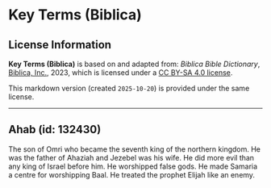 # Key Terms (Biblica)

## License Information

**Key Terms (Biblica)** is based on and adapted from: _Biblica Bible Dictionary_, [Biblica, Inc.](https://www.biblica.com/), 2023, which is licensed under a [CC BY-SA 4.0 license](https://creativecommons.org/licenses/by-sa/4.0/legalcode.en).

This markdown version (created `2025-10-20`) is provided under the same license.



--------------------------------

## Ahab (id: 132430)

The son of Omri who became the seventh king of the northern kingdom. He was the father of Ahaziah and Jezebel was his wife. He did more evil than any king of Israel before him. He worshipped false gods. He made Samaria a centre for worshipping Baal. He treated the prophet Elijah like an enemy.


